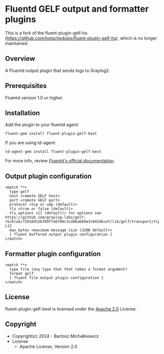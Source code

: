 # Fluentd GELF output and formatter plugins
This is a fork of the fluent-plugin-gelf-hs (https://github.com/hotschedules/fluent-plugin-gelf-hs), which is no longer maintained.

## Overview
A Fluentd output plugin that sends logs to Graylog2.

## Prerequisites
Fluentd version 1.0 or higher.

## Installation

Add the plugin to your fluentd agent:

`fluent-gem install fluent-plugin-gelf-best`

If you are using td-agent:

`td-agent-gem install fluent-plugin-gelf-best`

For more info, review [Fluentd's official documentation](https://docs.fluentd.org/deployment/plugin-management).


## Output plugin configuration
```
<match **>
  type gelf
  host <remote GELF host>
  port <remote GELF port>
  protocol <tcp or udp (default)>
  tls <true or false (default)>
  tls_options <{} (default)> for options see https://github.com/graylog-labs/gelf-rb/blob/72916932b789f7a6768c3cdd6ab69a3c942dbcef/lib/gelf/transport/tcp_tls.rb#L7-L12
  max_bytes <maximum message size (3200 default)>
  [ fluent buffered output plugin configuration ]
</match>
```

## Formatter plugin configuration
```
<match **>
  type file (any type that that takes a format argument)
  format gelf
  [ fluent file output plugin configuration ]
</match>
```

## License

fluent-plugin-gelf-best is licensed under the [Apache 2.0](http://apache.org/licenses/LICENSE-2.0.txt) License.

## Copyright

* Copyright(c) 2024 - Bartosz Michałkiewicz
* License
  * Apache License, Version 2.0
